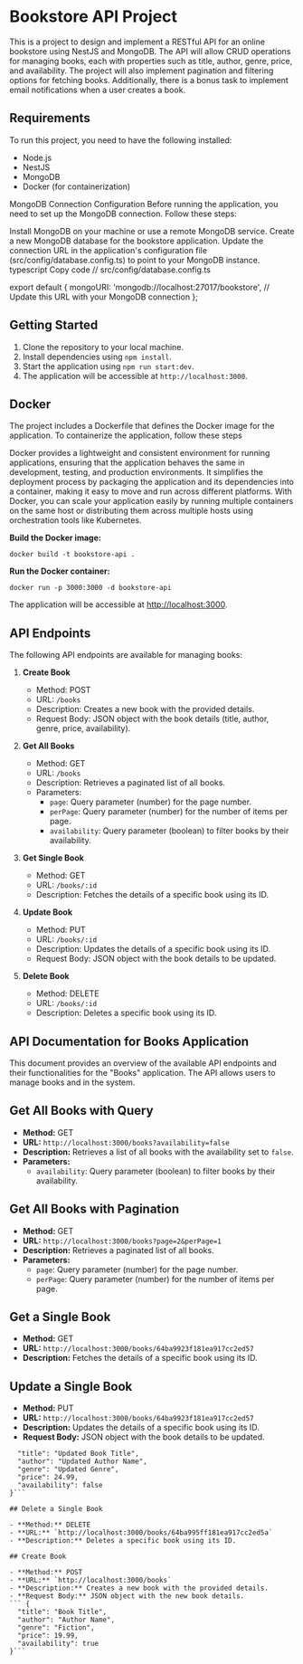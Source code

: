 # Bookstore API Project

This is a project to design and implement a RESTful API for an online bookstore using NestJS and MongoDB. The API will allow CRUD operations for managing books, each with properties such as title, author, genre, price, and availability. The project will also implement pagination and filtering options for fetching books. Additionally, there is a bonus task to implement email notifications when a user creates a book.

## Requirements

To run this project, you need to have the following installed:

- Node.js
- NestJS
- MongoDB
- Docker (for containerization)

MongoDB Connection Configuration
Before running the application, you need to set up the MongoDB connection. Follow these steps:

Install MongoDB on your machine or use a remote MongoDB service.
Create a new MongoDB database for the bookstore application.
Update the connection URL in the application's configuration file (src/config/database.config.ts) to point to your MongoDB instance.
typescript
Copy code
// src/config/database.config.ts

export default {
  mongoURI: 'mongodb://localhost:27017/bookstore', // Update this URL with your MongoDB connection
};

## Getting Started

1. Clone the repository to your local machine.
2. Install dependencies using `npm install`.
3. Start the application using `npm run start:dev`.
4. The application will be accessible at `http://localhost:3000`.

## Docker

The project includes a Dockerfile that defines the Docker image for the application. To containerize the application, follow these steps

Docker provides a lightweight and consistent environment for running applications, ensuring that the application behaves the same in development, testing, and production environments. It simplifies the deployment process by packaging the application and its dependencies into a container, making it easy to move and run across different platforms. With Docker, you can scale your application easily by running multiple containers on the same host or distributing them across multiple hosts using orchestration tools like Kubernetes.

**Build the Docker image:**

``` docker build -t bookstore-api . ```

**Run the Docker container:**

```docker run -p 3000:3000 -d bookstore-api```

The application will be accessible at <http://localhost:3000>.

## API Endpoints

The following API endpoints are available for managing books:

1. **Create Book**

   - Method: POST
   - URL: `/books`
   - Description: Creates a new book with the provided details.
   - Request Body: JSON object with the book details (title, author, genre, price, availability).

2. **Get All Books**

   - Method: GET
   - URL: `/books`
   - Description: Retrieves a paginated list of all books.
   - Parameters:
     - `page`: Query parameter (number) for the page number.
     - `perPage`: Query parameter (number) for the number of items per page.
     - `availability`: Query parameter (boolean) to filter books by their availability.

3. **Get Single Book**

   - Method: GET
   - URL: `/books/:id`
   - Description: Fetches the details of a specific book using its ID.

4. **Update Book**

   - Method: PUT
   - URL: `/books/:id`
   - Description: Updates the details of a specific book using its ID.
   - Request Body: JSON object with the book details to be updated.

5. **Delete Book**

   - Method: DELETE
   - URL: `/books/:id`
   - Description: Deletes a specific book using its ID.

## API Documentation for Books Application

This document provides an overview of the available API endpoints and their functionalities for the "Books" application. The API allows users to manage books and in the system.

## Get All Books with Query

- **Method:** GET
- **URL:** `http://localhost:3000/books?availability=false`
- **Description:** Retrieves a list of all books with the availability set to `false`.
- **Parameters:**
  - `availability`: Query parameter (boolean) to filter books by their availability.

## Get All Books with Pagination

- **Method:** GET
- **URL:** `http://localhost:3000/books?page=2&perPage=1`
- **Description:** Retrieves a paginated list of all books.
- **Parameters:**
  - `page`: Query parameter (number) for the page number.
  - `perPage`: Query parameter (number) for the number of items per page.

## Get a Single Book

- **Method:** GET
- **URL:** `http://localhost:3000/books/64ba9923f181ea917cc2ed57`
- **Description:** Fetches the details of a specific book using its ID.

## Update a Single Book

- **Method:** PUT
- **URL:** `http://localhost:3000/books/64ba9923f181ea917cc2ed57`
- **Description:** Updates the details of a specific book using its ID.
- **Request Body:** JSON object with the book details to be updated.

```{
  "title": "Updated Book Title",
  "author": "Updated Author Name",
  "genre": "Updated Genre",
  "price": 24.99,
  "availability": false
}```

## Delete a Single Book

- **Method:** DELETE
- **URL:** `http://localhost:3000/books/64ba995ff181ea917cc2ed5a`
- **Description:** Deletes a specific book using its ID.

## Create Book

- **Method:** POST
- **URL:** `http://localhost:3000/books`
- **Description:** Creates a new book with the provided details.
- **Request Body:** JSON object with the new book details.
``` {
  "title": "Book Title",
  "author": "Author Name",
  "genre": "Fiction",
  "price": 19.99,
  "availability": true
}```
